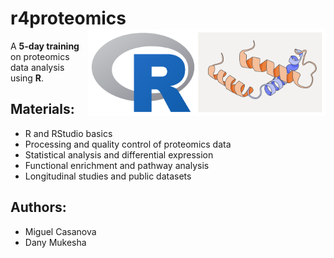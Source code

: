 # r4proteomics <a href="https://lodiag-holocron.github.io/r4proteomics/"><img src="r4proteomics.png" align="right" height="139" alt="BioGA website" /></a>

A **5-day training** on proteomics data analysis using **R**.

## Materials:

- R and RStudio basics
- Processing and quality control of proteomics data
- Statistical analysis and differential expression
- Functional enrichment and pathway analysis
- Longitudinal studies and public datasets

## Authors:

* Miguel Casanova
* Dany Mukesha
